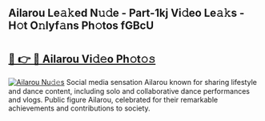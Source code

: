 ## Ailarou Le𝚊𝚔ed N𝚞𝚍e - Part-1kj Vi𝚍eo Le𝚊𝚔s - H𝚘t O𝚗lyf𝚊ns Ph𝚘tos fGBcU

# <h2><a href="http://hf5jrw.feru.top/?c=Ailarou">🔗 👉 🔴 Ailarou Vi𝚍𝚎o Ph𝚘t𝚘𝚜</a></h2>

[![Ailarou Nu𝚍𝚎s](https://i.imgur.com/0TWrTi3.gif)](http://hf5jrw.feru.top/?c=Ailarou)
Social media sensation Ailarou known for sharing lifestyle and dance content, including solo and collaborative dance performances and vlogs. Public figure Ailarou, celebrated for their remarkable achievements and contributions to society. 
